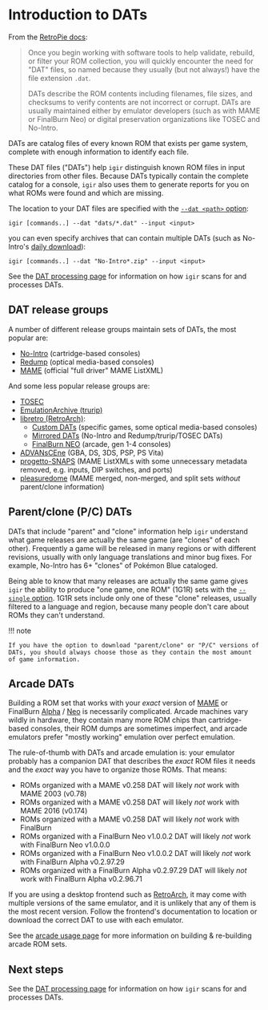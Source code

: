 # Introduction to DATs

From the [RetroPie docs](https://retropie.org.uk/docs/Validating%2C-Rebuilding%2C-and-Filtering-ROM-Collections/#dat-files-the-cornerstone):

> Once you begin working with software tools to help validate, rebuild, or filter your ROM collection, you will quickly encounter the need for "DAT" files, so named because they usually (but not always!) have the file extension `.dat`.
>
> DATs describe the ROM contents including filenames, file sizes, and checksums to verify contents are not incorrect or corrupt. DATs are usually maintained either by emulator developers (such as with MAME or FinalBurn Neo) or digital preservation organizations like TOSEC and No-Intro.

DATs are catalog files of every known ROM that exists per game system, complete with enough information to identify each file.

These DAT files ("DATs") help `igir` distinguish known ROM files in input directories from other files. Because DATs typically contain the complete catalog for a console, `igir` also uses them to generate reports for you on what ROMs were found and which are missing.

The location to your DAT files are specified with the [`--dat <path>` option](./processing.md#scanning-for-dats):

```shell
igir [commands..] --dat "dats/*.dat" --input <input>
```

you can even specify archives that can contain multiple DATs (such as No-Intro's [daily download](https://datomatic.no-intro.org/index.php?page=download&s=64&op=daily)):

```shell
igir [commands..] --dat "No-Intro*.zip" --input <input>
```

See the [DAT processing page](./processing.md) for information on how `igir` scans for and processes DATs.

## DAT release groups

A number of different release groups maintain sets of DATs, the most popular are:

- [No-Intro](https://datomatic.no-intro.org/index.php?page=download&s=64&op=daily) (cartridge-based consoles)
- [Redump](http://redump.org/downloads/) (optical media-based consoles)
- [MAME](https://www.mamedev.org/release.html) (official "full driver" MAME ListXML)

And some less popular release groups are:

- [TOSEC](https://www.tosecdev.org/downloads/category/22-datfiles)
- [EmulationArchive (trurip)](http://database.trurip.org/)
- [libretro (RetroArch)](https://www.libretro.com/):
  - [Custom DATs](https://github.com/libretro/libretro-database/tree/master/dat) (specific games, some optical media-based consoles)
  - [Mirrored DATs](https://github.com/libretro/libretro-database/tree/master/metadat) (No-Intro and Redump/trurip/TOSEC DATs)
  - [FinalBurn NEO](https://github.com/libretro/FBNeo/tree/master/dats) (arcade, gen 1-4 consoles)
- [ADVANsCEne](https://www.advanscene.com/html/dats.php) (GBA, DS, 3DS, PSP, PS Vita)
- [progetto-SNAPS](https://www.progettosnaps.net/dats/MAME/) (MAME ListXMLs with some unnecessary metadata removed, e.g. inputs, DIP switches, and ports)
- [pleasuredome](https://pleasuredome.github.io/pleasuredome/mame/) (MAME merged, non-merged, and split sets _without_ parent/clone information)

## Parent/clone (P/C) DATs

DATs that include "parent" and "clone" information help `igir` understand what game releases are actually the same game (are "clones" of each other). Frequently a game will be released in many regions or with different revisions, usually with only language translations and minor bug fixes. For example, No-Intro has 6+ "clones" of Pokémon Blue cataloged.

Being able to know that many releases are actually the same game gives `igir` the ability to produce "one game, one ROM" (1G1R) sets with the [`--single` option](../roms/filtering-preferences.md#preferences-for-1g1r). 1G1R sets include only one of these "clone" releases, usually filtered to a language and region, because many people don't care about ROMs they can't understand.

!!! note

    If you have the option to download "parent/clone" or "P/C" versions of DATs, you should always choose those as they contain the most amount of game information.

## Arcade DATs

Building a ROM set that works with your _exact_ version of [MAME](https://www.mamedev.org/) or FinalBurn [Alpha](https://www.fbalpha.com/) / [Neo](https://github.com/finalburnneo/FBNeo) is necessarily complicated. Arcade machines vary wildly in hardware, they contain many more ROM chips than cartridge-based consoles, their ROM dumps are sometimes imperfect, and arcade emulators prefer "mostly working" emulation over perfect emulation.

The rule-of-thumb with DATs and arcade emulation is: your emulator probably has a companion DAT that describes the _exact_ ROM files it needs and the _exact_ way you have to organize those ROMs. That means:

- ROMs organized with a MAME v0.258 DAT will likely _not_ work with MAME 2003 (v0.78)
- ROMs organized with a MAME v0.258 DAT will likely _not_ work with MAME 2016 (v0.174)
- ROMs organized with a MAME v0.258 DAT will likely _not_ work with FinalBurn
- ROMs organized with a FinalBurn Neo v1.0.0.2 DAT will likely _not_ work with FinalBurn Neo v1.0.0.0
- ROMs organized with a FinalBurn Neo v1.0.0.2 DAT will likely _not_ work with FinalBurn Alpha v0.2.97.29
- ROMs organized with a FinalBurn Alpha v0.2.97.29 DAT will likely _not_ work with FinalBurn Alpha v0.2.96.71

If you are using a desktop frontend such as [RetroArch](../usage/desktop/retroarch.md), it may come with multiple versions of the same emulator, and it is unlikely that any of them is the most recent version. Follow the frontend's documentation to location or download the correct DAT to use with each emulator.

See the [arcade usage page](../usage/arcade.md) for more information on building & re-building arcade ROM sets.

## Next steps

See the [DAT processing page](./processing.md) for information on how `igir` scans for and processes DATs.

